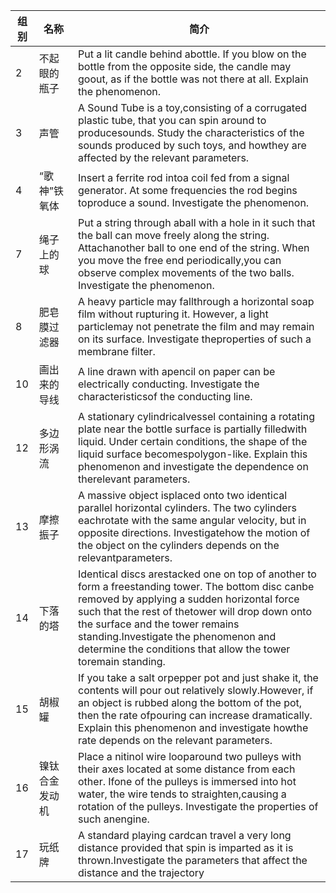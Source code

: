 | 组别 | 名称           | 简介                                                         |
| ---- | -------------- | ------------------------------------------------------------ |
| 2    | 不起眼的瓶子   | Put a lit candle behind abottle. If you blow on the bottle  from the opposite side, the candle may goout, as if the bottle was not there  at all. Explain the phenomenon. |
| 3    | 声管           | A Sound Tube is a  toy,consisting of a corrugated plastic tube, that you can spin around to  producesounds. Study the characteristics of the sounds produced by such toys,  and howthey are affected by the relevant parameters. |
| 4    | “歌神”铁氧体   | Insert a ferrite rod  intoa coil fed from a signal generator. At some frequencies the rod begins  toproduce a sound. Investigate the phenomenon. |
| 7    | 绳子上的球     | Put a string through  aball with a hole in it such that the ball can move freely along the string.  Attachanother ball to one end of the string. When you move the free end  periodically,you can observe complex movements of the two balls. Investigate  the phenomenon. |
| 8    | 肥皂膜过滤器   | A heavy particle may  fallthrough a horizontal soap film without rupturing it. However, a light  particlemay not penetrate the film and may remain on its surface. Investigate  theproperties of such a membrane filter. |
| 10   | 画出来的导线   | A line drawn with  apencil on paper can be electrically conducting. Investigate the  characteristicsof the conducting line. |
| 12   | 多边形涡流     | A stationary  cylindricalvessel containing a rotating plate near the bottle surface is  partially filledwith liquid. Under certain conditions, the shape of the  liquid surface becomespolygon-like. Explain this phenomenon and investigate  the dependence on therelevant parameters. |
| 13   | 摩擦振子       | A massive object  isplaced onto two identical parallel horizontal cylinders. The two cylinders  eachrotate with the same angular velocity, but in opposite directions.  Investigatehow the motion of the object on the cylinders depends on the  relevantparameters. |
| 14   | 下落的塔       | Identical discs  arestacked one on top of another to form a freestanding tower. The bottom  disc canbe removed by applying a sudden horizontal force such that the rest  of thetower will drop down onto the surface and the tower remains  standing.Investigate the phenomenon and determine the conditions that allow  the tower toremain standing. |
| 15   | 胡椒罐         | If you take a salt  orpepper pot and just shake it, the contents will pour out relatively  slowly.However, if an object is rubbed along the bottom of the pot, then the  rate ofpouring can increase dramatically. Explain this phenomenon and  investigate howthe rate depends on the relevant parameters. |
| 16   | 镍钛合金发动机 | Place a nitinol wire  looparound two pulleys with their axes located at some distance from each  other. Ifone of the pulleys is immersed into hot water, the wire tends to  straighten,causing a rotation of the pulleys. Investigate the properties of  such anengine. |
| 17   | 玩纸牌         | A standard playing  cardcan travel a very long distance provided that spin is imparted as it is  thrown.Investigate the parameters that affect the distance and the trajectory |
